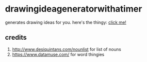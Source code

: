 # drawingideageneratorwithatimer
generates drawing ideas for you. here's the thingy: [click me!](https://entropicalism.github.io/drawingideageneratorwithatimer/src/)

## credits
1. http://www.desiquintans.com/nounlist for list of nouns
2. https://www.datamuse.com/ for word thingies
